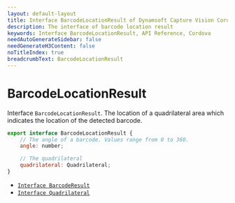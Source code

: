 ```yaml
---
layout: default-layout
title: Interface BarcodeLocationResult of Dynamsoft Capture Vision Cordova Edition
description: The interface of barcode location result
keywords: Interface BarcodeLocationResult, API Reference, Cordova
needAutoGenerateSidebar: false
needGenerateH3Content: false
noTitleIndex: true
breadcrumbText: BarcodeLocationResult
---
```


# BarcodeLocationResult

Interface `BarcodeLocationResult`. The location of a quadrilateral area which indicates the location of the detected barcode.

```js
export interface BarcodeLocationResult {
    // The angle of a barcode. Values range from 0 to 360.
    angle: number;

    // The quadrilateral
    quadrilateral: Quadrilateral;
}
```

- [`Interface BarcodeResult`](interface-barcode-result.md)
- [`Interface Quadrilateral`](interface-quadrilateral.md)
